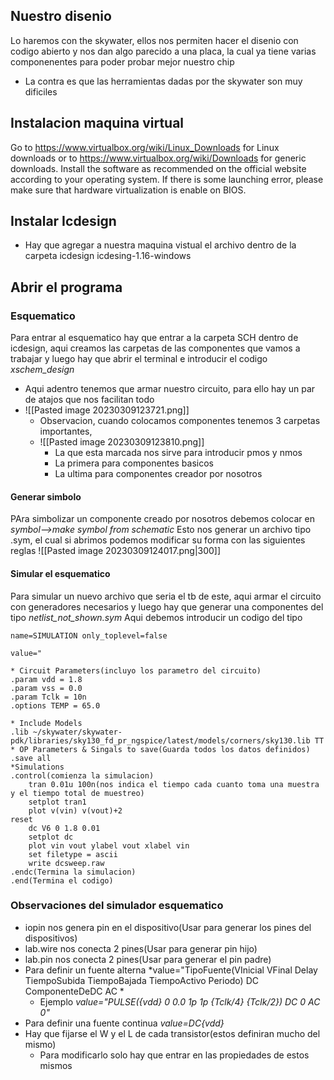 
## Nuestro disenio
Lo haremos con the skywater, ellos nos permiten hacer el disenio con codigo abierto y nos dan algo parecido a una placa, la cual ya tiene varias componenentes para poder probar mejor nuestro chip
- La contra es que las herramientas dadas por the skywater son muy dificiles

## Instalacion maquina virtual
Go to https://www.virtualbox.org/wiki/Linux_Downloads for Linux downloads or to https://www.virtualbox.org/wiki/Downloads for generic downloads. Install the software as recommended on the official website according to your operating system. If there is some launching error, please make sure that hardware virtualization is enable on BIOS.

## Instalar Icdesign
- Hay que agregar a nuestra maquina vistual el archivo dentro de la carpeta icdesign icdesing-1.16-windows

## Abrir el programa
### Esquematico
Para entrar al esquematico hay que entrar a la carpeta SCH dentro de icdesign, aqui creamos las carpetas de las componentes que vamos a trabajar y luego hay que abrir el terminal e introducir el codigo *xschem_design*
- Aqui adentro tenemos que armar nuestro circuito, para ello hay un par de atajos que nos facilitan todo
- ![[Pasted image 20230309123721.png]]
	- Observacion, cuando colocamos componentes tenemos 3 carpetas importantes,
	- ![[Pasted image 20230309123810.png]]
		- La que esta marcada nos sirve para introducir pmos y nmos
		- La primera para componentes basicos
		- La ultima para componentes creador por nosotros
#### Generar simbolo
PAra simbolizar un componente creado por nosotros debemos colocar en *symbol-->make symbol from schematic*
Esto nos generar un archivo tipo .sym, el cual si abrimos podemos modificar su forma con las siguientes reglas
![[Pasted image 20230309124017.png|300]]
#### Simular el esquematico
Para simular un nuevo archivo que seria el tb de este, aqui armar el circuito con generadores necesarios y luego hay que generar una componentes del tipo *netlist_not_shown.sym* 
Aqui debemos introducir un codigo del tipo

	name=SIMULATION only_toplevel=false
	
	value="
	
	* Circuit Parameters(incluyo los parametro del circuito)
	.param vdd = 1.8
	.param vss = 0.0
	.param Tclk = 10n
	.options TEMP = 65.0
	
	* Include Models
	.lib ~/skywater/skywater-pdk/libraries/sky130_fd_pr_ngspice/latest/models/corners/sky130.lib TT
	* OP Parameters & Singals to save(Guarda todos los datos definidos)
	.save all
	*Simulations
	.control(comienza la simulacion)
		tran 0.01u 100n(nos indica el tiempo cada cuanto toma una muestra y el tiempo total de muestreo)
		setplot tran1
		plot v(vin) v(vout)+2
	reset
		dc V6 0 1.8 0.01
		setplot dc
		plot vin vout ylabel vout xlabel vin
		set filetype = ascii
		write dcsweep.raw
	.endc(Termina la simulacion)
	.end(Termina el codigo)
### Observaciones del simulador esquematico
- iopin nos genera pin en el dispositivo(Usar para generar los pines del dispositivos)
- lab.wire nos conecta 2 pines(Usar para generar pin hijo)
- lab.pin nos conecta 2 pines(Usar para generar el pin padre)
- Para definir un fuente alterna *value="TipoFuente(VInicial VFinal Delay TiempoSubida TiempoBajada TiempoActivo Periodo) DC ComponenteDeDC AC *
	- Ejemplo *value="PULSE({vdd} 0 0.0 1p 1p {Tclk/4} {Tclk/2}) DC 0 AC 0"*
- Para definir una fuente continua *value=DC{vdd}*
- Hay que fijarse el W y el L de cada transistor(estos definiran mucho del mismo)
	- Para modificarlo solo hay que entrar en las propiedades de estos mismos